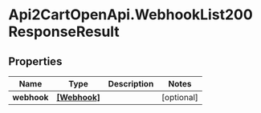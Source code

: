 # Api2CartOpenApi.WebhookList200ResponseResult

## Properties

Name | Type | Description | Notes
------------ | ------------- | ------------- | -------------
**webhook** | [**[Webhook]**](Webhook.md) |  | [optional] 


